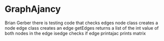 # GraphAjancy
Brian Gerber
there is testing code that checks edges
node class creates a node
edge class creates an edge 
getEdges returns a list of the int value of both nodes in the edge
isedge checks if edge
printajac prints matrix

